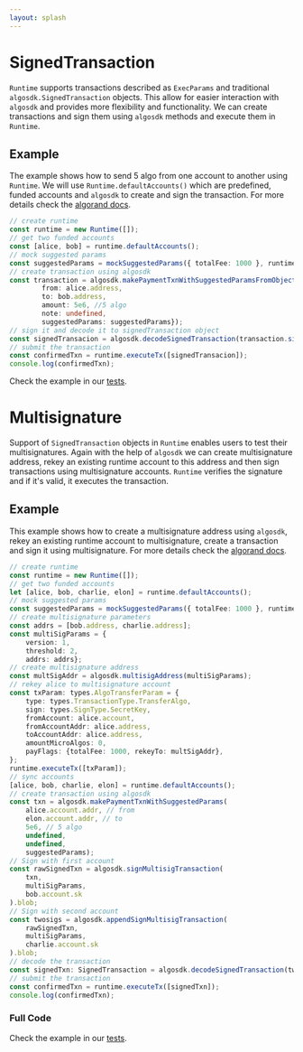 ```yaml
---
layout: splash
---
```


# SignedTransaction

`Runtime` supports transactions described as `ExecParams` and traditional `algosdk.SignedTransaction` objects. This allow for easier interaction with `algosdk` and provides more flexibility and functionality. We can create transactions and sign them using `algosdk` methods and execute them in `Runtime`. 

## Example

The example shows how to send 5 algo from one account to another using `Runtime`. We will use `Runtime.defaultAccounts()` which are predefined, funded accounts and `algosdk` to create and sign the transaction. For more details check the [algorand docs](https://developer.algorand.org/docs/sdks/javascript/#build-first-transaction).

```ts
// create runtime
const runtime = new Runtime([]);
// get two funded accounts
const [alice, bob] = runtime.defaultAccounts();
// mock suggested params
const suggestedParams = mockSuggestedParams({ totalFee: 1000 }, runtime.getRound());
// create transaction using algosdk
const transaction = algosdk.makePaymentTxnWithSuggestedParamsFromObject({
        from: alice.address, 
        to: bob.address, 
        amount: 5e6, //5 algo 
        note: undefined,
        suggestedParams: suggestedParams});
// sign it and decode it to signedTransaction object
const signedTransacion = algosdk.decodeSignedTransaction(transaction.signTxn(alice.account.sk));
// submit the transaction
const confirmedTxn = runtime.executeTx([signedTransacion]);
console.log(confirmedTxn);
```
Check the example in our [tests](../../packages/runtime/test/src/guide-examples.ts).

# Multisignature

Support of `SignedTransaction` objects in `Runtime` enables users to test their multisignatures. Again with the help of `algosdk` we can create multisignature address, rekey an existing runtime account to this address and then sign transactions using multisignature accounts. `Runtime` verifies the signature and if it's valid, it executes the transaction.

## Example

This example shows how to create a multisignature address using `algosdk`, rekey an existing runtime account to multisignature, create a transaction and sign it using multisignature. For more details check the [algorand docs](https://developer.algorand.org/docs/get-details/transactions/signatures/#multisignatures).

```ts
// create runtime
const runtime = new Runtime([]);
// get two funded accounts
let [alice, bob, charlie, elon] = runtime.defaultAccounts();
// mock suggested params
const suggestedParams = mockSuggestedParams({ totalFee: 1000 }, runtime.getRound());
// create multisignature parameters
const addrs = [bob.address, charlie.address];
const multiSigParams = {
    version: 1,
    threshold: 2,
    addrs: addrs};
// create multisignature address
const multSigAddr = algosdk.multisigAddress(multiSigParams);
// rekey alice to multisignature account
const txParam: types.AlgoTransferParam = {
    type: types.TransactionType.TransferAlgo,
    sign: types.SignType.SecretKey,
    fromAccount: alice.account,
    fromAccountAddr: alice.address,
    toAccountAddr: alice.address,
    amountMicroAlgos: 0,
    payFlags: {totalFee: 1000, rekeyTo: multSigAddr},
};
runtime.executeTx([txParam]);
// sync accounts
[alice, bob, charlie, elon] = runtime.defaultAccounts();
// create transaction using algosdk
const txn = algosdk.makePaymentTxnWithSuggestedParams(
    alice.account.addr, // from
    elon.account.addr, // to
    5e6, // 5 algo
    undefined,
    undefined,
    suggestedParams);
// Sign with first account
const rawSignedTxn = algosdk.signMultisigTransaction(
    txn,
    multiSigParams,
    bob.account.sk
).blob;
// Sign with second account
const twosigs = algosdk.appendSignMultisigTransaction(
    rawSignedTxn,
    multiSigParams,
    charlie.account.sk
).blob;
// decode the transaction
const signedTxn: SignedTransaction = algosdk.decodeSignedTransaction(twosigs);
// submit the transaction
const confirmedTxn = runtime.executeTx([signedTxn]);
console.log(confirmedTxn);
```

### Full Code

Check the example in our [tests](../../packages/runtime/test/src/guide-examples.ts).